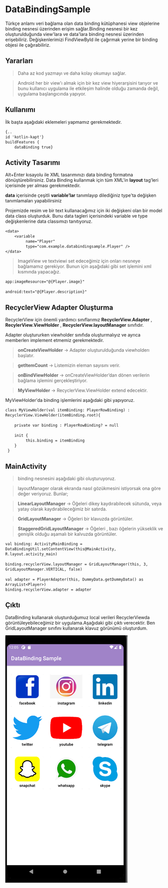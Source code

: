 # DataBindingSample


 Türkçe anlamı veri bağlama olan data binding kütüphanesi view objelerine binding nesnesi üzerinden erişim sağlar.Binding nesnesi bir kez oluşturulduğunda view'lara ve data'lara binding nesnesi üzerinden erişebiliriz. Değişkenlerimizi FindViewById ile çağırmak yerine bir binding objesi ile çağırabiliriz.

## Yararları
> Daha az kod yazmayı ve daha kolay okumayı sağlar.

> Android her bir view'ı almak için bir kez view hiyerarşisini tarıyor ve bunu kullanıcı uygulama ile etkileşim halinde olduğu zamanda değil, uygulama başlangıcında yapıyor.

## Kullanımı

<p>İlk başta aşağıdaki eklemeleri yapmamız gerekmektedir. </p>


```
{..
id 'kotlin-kapt'}
buildFeatures {
    dataBinding true}
```

## Activity Tasarımı

Alt+Enter kısayolu ile XML tasarımınızı data binding formatına dönüştürebilirsiniz. Data Binding kullanmak için tüm XML'in **layout** tag’leri içerisinde yer alması gerekmektedir.

**data** içerisinde çeşitli **variable’lar** tanımlayıp dilediğiniz type'ta değişken tanımlamaları yapabilirsiniz

Projemizde resim ve bir text kullanacağımız için iki değişkeni olan bir model data class oluşturduk. Bunu data tagleri içerisindeki variable ve type değişkenlerine data classımızı tanıtıyoruz.

```
<data>
    <variable
         name="Player"
         type="com.example.databindingsample.Player" />
</data>

```

> ImageView ve textviewi set edeceğimiz için onları nesneye bağlamamız gerekiyor. Bunun için aşağıdaki gibi set işlemini xml kısmında yapacağız.

```
app:imageResource="@{Player.image}"

android:text="@{Player.description}"

```

## RecyclerView Adapter Oluşturma

RecyclerView için önemli yardımcı sınıflarımız **RecyclerView.Adapter** , **RecylerView.ViewHolder** , **RecyclerView.layoutManager** sınıfıdır.

Adapter oluştururken viewholder sınıfıda oluşturmalıyız ve ayrıca memberlerı implement etmemiz gerekmektedir.

> **onCreateViewHolder** -> Adapter oluşturulduğunda viewholderı başlatır.

> **getItemCount** -> Listemizin eleman sayısını verir.

> **onBindViewHolder** -> onCreateViewHolder’dan dönen verilerin bağlama işlemini gerçekleştiriyor.

> **MyViewHolder** -> RecyclerView.ViewHolder extend edecektir.

MyViewHolder'da binding işlemlerini aşağıdaki gibi yapıyoruz.

```
class MyViewHolder(val itemBinding: PlayerRowBinding) : RecyclerView.ViewHolder(itemBinding.root){

    private var binding : PlayerRowBinding? = null

    init {
         this.binding = itemBinding
    }
 }
```
## MainActivity 


> binding nesnesini aşağıdaki gibi oluşturuyoruz. 

> layoutManager olarak ekranda nasıl gözükmesini istiyorsak ona göre değer veriyoruz. Bunlar;

> **LinearLayoutManager** -> Öğeleri dikey kaydırabilecek sütunda, veya yatay olarak kaydırabileceğimiz bir satırda.

> **GridLayoutManager** -> Öğeleri bir klavuzda görüntüler.

> **StaggeredGridLayoutManager** -> Öğeleri , bazı öğelerin yükseklik ve genişlik olduğu aşamalı bir kalvuzda görüntüler.


```
val binding: ActivityMainBinding = DataBindingUtil.setContentView(this@MainActivity, R.layout.activity_main)

binding.recyclerView.layoutManager = GridLayoutManager(this, 3, GridLayoutManager.VERTICAL, false)

val adapter = PlayerAdapter(this, DummyData.getDummyData() as ArrayList<Player>)
binding.recyclerView.adapter = adapter
```

## Çıktı

DataBinding kullanarak oluşturduğumuz local verileri RecyclerViewda görüntüleyebileceğimiz bir uygulama.Aşağıdaki gibi çıktı verecektir. Ben GridLayoutManager sınıfını kullanarak klavuz görünümü oluşturdum.

![cikti](https://github.com/isilay-subasi/DataBindingSample/blob/main/images/cikti.PNG)









